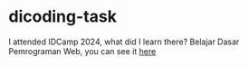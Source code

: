 # dicoding-task

I attended IDCamp 2024, what did I learn there?
Belajar Dasar Pemrograman Web, you can see it [here](https://anggasaputra25.github.io/genshin)